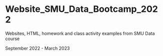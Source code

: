 # Website_SMU_Data_Bootcamp_2022
Websites, HTML, homework and class activity examples from SMU Data course

September 2022 - March 2023
